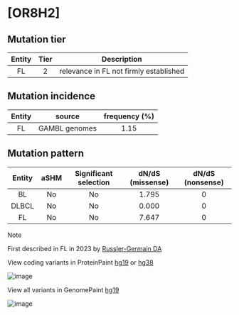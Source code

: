 # [OR8H2]

## Mutation tier

|Entity|Tier|Description                           |
|:------:|:----:|--------------------------------------|
|FL    |2   |relevance in FL not firmly established|
## Mutation incidence

|Entity|source       |frequency (%)|
|:------:|:-------------:|:-------------:|
|FL    |GAMBL genomes|1.15         |

## Mutation pattern

|Entity|aSHM|Significant selection|dN/dS (missense)|dN/dS (nonsense)|
|:------:|:----:|:---------------------:|:----------------:|:----------------:|
|BL    |No  |No                   |1.795           |0               |
|DLBCL |No  |No                   |0.000           |0               |
|FL    |No  |No                   |7.647           |0               |


> [!NOTE]
> First described in FL in 2023 by [Russler-Germain DA](https://pubmed.ncbi.nlm.nih.gov/37493986)

View coding variants in ProteinPaint [hg19](https://www.bcgsc.ca/downloads/morinlab/GAMBL/test/genes/OR8H2_protein.html)  or [hg38](https://www.bcgsc.ca/downloads/morinlab/GAMBL/test/genes/OR8H2_protein_hg38.html)

![image](../../images/proteinpaint/OR8H2_NM_001005200.svg)

View all variants in GenomePaint [hg19](https://www.bcgsc.ca/downloads/morinlab/GAMBL/test/genes/OR8H2.html)

![image](../../images/proteinpaint/OR8H2.svg)
